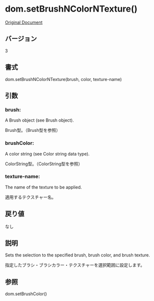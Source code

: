 # dom.setBrushNColorNTexture()

[Original Document](http://help.adobe.com/en_US/fireworks/cs/extend/WS5b3ccc516d4fbf351e63e3d1183c94856c-7adc.html)

## バージョン

3

## 書式

dom.setBrushNColorNTexture(brush, color, texture-name)

## 引数

### brush:

A Brush object (see Brush object).

Brush型。（Brush型を参照）

### brushColor:

A color string (see Color string data type). 

ColorString型。（ColorString型を参照）

### texture-name:

The name of the texture to be applied.

適用するテクスチャー名。

## 戻り値

なし

## 説明

Sets the selection to the specified brush, brush color, and brush texture.

指定したブラシ・ブラシカラー・テクスチャーを選択範囲に設定します。

## 参照

dom.setBrushColor()
